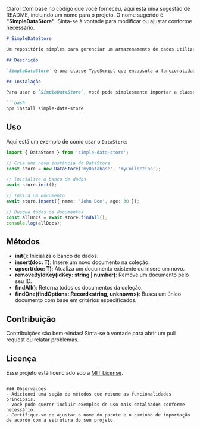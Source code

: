 Claro! Com base no código que você forneceu, aqui está uma sugestão de README, incluindo um nome para o projeto. O nome sugerido é **"SimpleDataStore"**. Sinta-se à vontade para modificar ou ajustar conforme necessário.

```markdown
# SimpleDataStore

Um repositório simples para gerenciar um armazenamento de dados utilizando IndexedDB em aplicações web. O `DataStore` oferece uma interface para manipulação de dados de forma assíncrona, permitindo operações como inserção, atualização, busca e remoção de documentos.

## Descrição

`SimpleDataStore` é uma classe TypeScript que encapsula a funcionalidade do IndexedDB, permitindo que você armazene e recupere dados de maneira eficiente e organizada. A classe oferece métodos para inserir, atualizar, buscar e remover dados, além de garantir a validação de entrada.

## Instalação

Para usar o `SimpleDataStore`, você pode simplesmente importar a classe em seu projeto:

```bash
npm install simple-data-store
```

## Uso

Aqui está um exemplo de como usar o `DataStore`:

```typescript
import { DataStore } from 'simple-data-store';

// Crie uma nova instância do DataStore
const store = new DataStore('myDatabase', 'myCollection');

// Inicialize o banco de dados
await store.init();

// Insira um documento
await store.insert({ name: 'John Doe', age: 30 });

// Busque todos os documentos
const allDocs = await store.findAll();
console.log(allDocs);
```

## Métodos

- **init()**: Inicializa o banco de dados.
- **insert(doc: T)**: Insere um novo documento na coleção.
- **upsert(doc: T)**: Atualiza um documento existente ou insere um novo.
- **removeByIdKey(idKey: string | number)**: Remove um documento pelo seu ID.
- **findAll()**: Retorna todos os documentos da coleção.
- **findOne(findOptions: Record<string, unknown>)**: Busca um único documento com base em critérios especificados.

## Contribuição

Contribuições são bem-vindas! Sinta-se à vontade para abrir um pull request ou relatar problemas.

## Licença

Esse projeto está licenciado sob a [MIT License](LICENSE).
```

### Observações
- Adicionei uma seção de métodos que resume as funcionalidades principais.
- Você pode querer incluir exemplos de uso mais detalhados conforme necessário.
- Certifique-se de ajustar o nome do pacote e o caminho de importação de acordo com a estrutura do seu projeto.